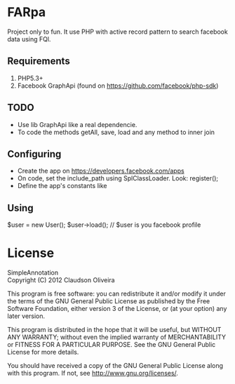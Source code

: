 FARpa
==============
Project only to fun. It use PHP with active record pattern to search facebook data using 
FQl.

Requirements
-------

1. PHP5.3+
2. Facebook GraphApi (found on https://github.com/facebook/php-sdk)


TODO
-------
- Use lib GraphApi like a real dependencie.
- To code the methods getAll, save, load and any method to inner join

Configuring 
---------
- Create the app on https://developers.facebook.com/apps 
- On code, set the include_path using SplClassLoader. Look: 
    <?php
        set_include_path('/my/library' . PATH_SEPARATOR . '/path/to/lib' . PATH_SEPARATOR . get_include_path());
        require_once 'SplClassLoader.php';
        $myLoader = new \SplClassLoader();
        $myLoader->register();

- Define the app's constants like 
    <?php
        define('F_APP_ID',...);
        define('F_SECRET',...);


Using
---------

$user = new User();
$user->load(); // $user is you facebook profile 

License
===============
SimpleAnnotation    
Copyright (C) 2012 Claudson Oliveira

This program is free software: you can redistribute it and/or modify
it under the terms of the GNU General Public License as published by
the Free Software Foundation, either version 3 of the License, or
(at your option) any later version.

This program is distributed in the hope that it will be useful,
but WITHOUT ANY WARRANTY; without even the implied warranty of
MERCHANTABILITY or FITNESS FOR A PARTICULAR PURPOSE.  See the
GNU General Public License for more details.

You should have received a copy of the GNU General Public License
along with this program.  If not, see <http://www.gnu.org/licenses/>.
